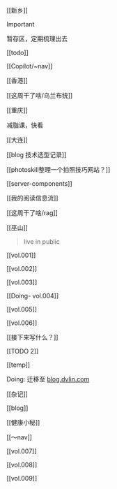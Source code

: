 [[新乡]]

> [!important]  
> 暂存区，定期梳理出去  

[[todo]]

[[Copilot/~nav]]

[[香港]]

[[这周干了啥/乌兰布统]]

[[重庆]]

减脂课，快看

[[大连]]

[[blog 技术选型记录]]

[[photoskill整理一个拍照技巧网站？]]

[[server-components]]

[[我的阅读信息流]]

[[这周干了啥/rag]]

[[巫山]]

> live in public

[[vol.001]]

[[vol.002]]

[[vol.003]]

[[Doing- vol.004]]

[[vol.005]]

[[vol.006]]

[[接下来写什么？]]

[[TODO 2]]

[[temp]]

Doing: 迁移至 [blog.dvlin.com](https://blog.dvlin.com/)

[[杂记]]

[[blog]]

[[健康小秘]]

[[～nav]]

[[vol.007]]

[[vol.008]]

[[vol.009]]